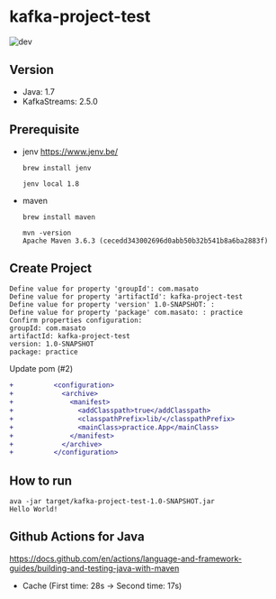 # kafka-project-test

![dev](https://github.com/nakamasato/kafka-project-test/workflows/dev/badge.svg)

## Version

- Java: 1.7
- KafkaStreams: 2.5.0

## Prerequisite

- jenv https://www.jenv.be/

    ```
    brew install jenv
    ```

    ```
    jenv local 1.8
    ```

- maven

    ```
    brew install maven
    ```

    ```
    mvn -version
    Apache Maven 3.6.3 (cecedd343002696d0abb50b32b541b8a6ba2883f)
    ```

## Create Project

```
Define value for property 'groupId': com.masato
Define value for property 'artifactId': kafka-project-test
Define value for property 'version' 1.0-SNAPSHOT: :
Define value for property 'package' com.masato: : practice
Confirm properties configuration:
groupId: com.masato
artifactId: kafka-project-test
version: 1.0-SNAPSHOT
package: practice
```

Update pom (#2)

```diff
+          <configuration>
+            <archive>
+              <manifest>
+                <addClasspath>true</addClasspath>
+                <classpathPrefix>lib/</classpathPrefix>
+                <mainClass>practice.App</mainClass>
+              </manifest>
+            </archive>
+          </configuration>
```

## How to run

```
ava -jar target/kafka-project-test-1.0-SNAPSHOT.jar
Hello World!
```

## Github Actions for Java

https://docs.github.com/en/actions/language-and-framework-guides/building-and-testing-java-with-maven

- Cache (First time: 28s -> Second time: 17s)
